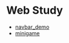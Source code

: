 # Web Study

- [navbar_demo](https://github.com/95rolancia/web-study-by-dreamcoding/tree/master/navbar_demo/README.md)
- [minigame](https://github.com/95rolancia/web-study-by-dreamcoding/tree/master/minigame/README.md)
